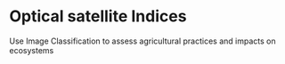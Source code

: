 # Optical satellite Indices
Use Image Classification to assess agricultural practices and impacts on ecosystems
